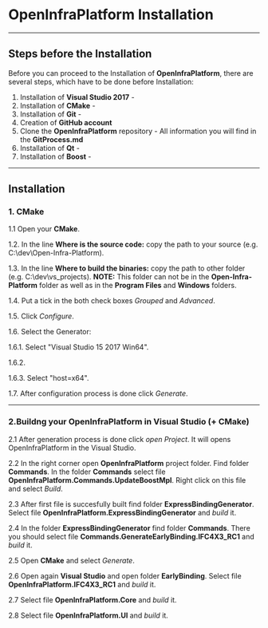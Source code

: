 # OpenInfraPlatform Installation 

***
## Steps before the Installation 

Before you can proceed to the Installation of **OpenInfraPlatform**, there are several steps, which have to be done before Installation: 

1. Installation of **Visual Studio 2017** - 
2. Installation of **CMake** -
3. Installation of **Git** - 
4. Creation of **GitHub account**
5. Clone the **OpenInfraPlatform** repository - All information you will find in the **GitProcess.md**
6. Installation of **Qt** -
7. Installation of **Boost** -

***
## Installation 

### 1. CMake 

1.1 Open your **CMake**.

1.2. In the line **Where is the source code:** copy the path to your source (e.g. C:\dev\Open-Infra-Platform).

1.3. In the line **Where to build the binaries:**  copy the path to other folder (e.g. C:\dev\vs_projects). **NOTE:** This folder can not be in the **Open-Infra-Platform** folder as well as in the **Program Files** and **Windows** folders.

1.4. Put a tick in the both check boxes *Grouped* and *Advanced*.

1.5. Click *Configure*. 

1.6. Select the Generator:

1.6.1. Select "Visual Studio 15 2017 Win64".

1.6.2.

1.6.3. Select "host=x64".

1.7. After configuration process is done click *Generate*.

***
### 2.Buildng your OpenInfraPlatform in Visual Studio (+ CMake)

2.1 After generation process is done click *open Project*. It will opens OpenInfraPlatform in the Visual Studio.

2.2 In the right corner open **OpenInfraPlatform** project folder. Find folder **Commands**. In the folder **Commands** select file **OpenInfraPlatform.Commands.UpdateBoostMpl**. Right click on this file and select *Build*.

2.3 After first file is succesfully built find folder **ExpressBindingGenerator**. Select file **OpenInfraPlatform.ExpressBindingGenerator** and *build* it.

2.4 In the folder **ExpressBindingGenerator** find folder **Commands**. There you should select file **Commands.GenerateEarlyBinding.IFC4X3_RC1** and *build* it.

2.5 Open **CMake** and select *Generate*.

2.6 Open again **Visual Studio** and open folder **EarlyBinding**. Select file **OpenInfraPlatform.IFC4X3_RC1** and *build* it.

2.7 Select file **OpenInfraPlatform.Core** and *build* it.

2.8 Select file **OpenInfraPlatform.UI** and *build* it.